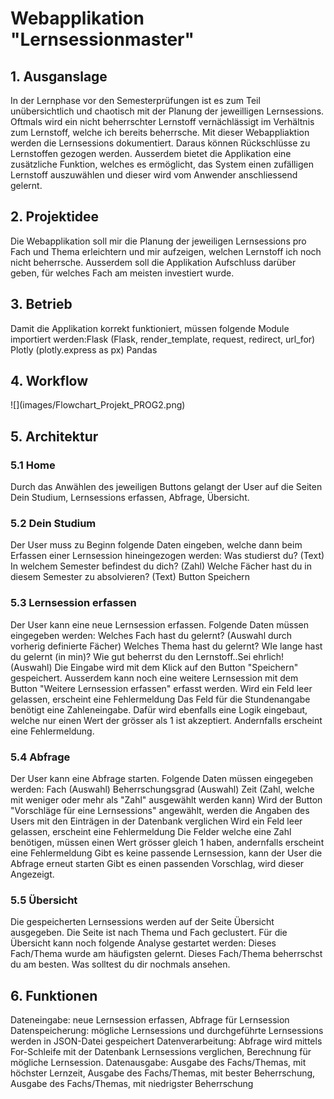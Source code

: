 <h1>Webapplikation "Lernsessionmaster"</h1>
<h2>1. Ausganslage</h2>
In der Lernphase vor den Semesterprüfungen ist es zum Teil unübersichtlich und chaotisch mit der Planung der jeweilligen Lernsessions. Oftmals  wird ein nicht beherrschter Lernstoff vernächlässigt im Verhältnis zum Lernstoff, welche ich bereits beherrsche.
Mit dieser Webappliaktion werden die Lernsessions dokumentiert. Daraus können Rückschlüsse zu Lernstoffen gezogen werden. Ausserdem bietet die Applikation eine zusätzliche Funktion, welches es ermöglicht, das System einen zufälligen Lernstoff auszuwählen und dieser wird vom Anwender anschliessend gelernt. 

<h2>2. Projektidee</h2>
Die Webapplikation soll mir die Planung der jeweiligen Lernsessions pro Fach und Thema erleichtern und mir aufzeigen, welchen Lernstoff ich noch nicht beherrsche. Ausserdem soll die Applikation Aufschluss darüber geben, für welches Fach am meisten investiert wurde.

<h2>3. Betrieb</h2>
Damit die Applikation korrekt funktioniert, müssen folgende Module importiert werden:Flask (Flask, render_template, request, redirect, url_for)
Plotly (plotly.express as px)
Pandas

<h2>4. Workflow</h2>
![](images/Flowchart_Projekt_PROG2.png)

<h2>5. Architektur</h2>
<h3>5.1 Home</h3>
Durch das Anwählen des jeweiligen Buttons gelangt der User auf die Seiten Dein Studium, Lernsessions erfassen, Abfrage, Übersicht.
<h3>5.2 Dein Studium</h3>
Der User muss zu Beginn folgende Daten eingeben, welche dann beim Erfassen einer Lernsession hineingezogen werden: 
Was studierst du? (Text)
In welchem Semester befindest du dich? (Zahl)
Welche Fächer hast du in diesem Semester zu absolvieren? (Text)
Button Speichern
<h3>5.3 Lernsession erfassen</h3>
Der User kann eine neue Lernsession erfassen. Folgende Daten müssen eingegeben werden:
Welches Fach hast du gelernt? (Auswahl durch vorherig definierte Fächer)
Welches Thema hast du gelernt?
WIe lange hast du gelernt (in min)?
Wie gut beherrst du den Lernstoff..Sei ehrlich! (Auswahl)
Die Eingabe wird mit dem Klick auf den Button "Speichern" gespeichert. Ausserdem kann noch eine weitere Lernsession mit dem Button "Weitere Lernsession erfassen" erfasst werden.
Wird ein Feld leer gelassen, erscheint eine Fehlermeldung
Das Feld für die Stundenangabe benötigt eine Zahleneingabe. Dafür wird ebenfalls eine Logik eingebaut, welche nur einen Wert der grösser als 1 ist akzeptiert. Andernfalls erscheint eine Fehlermeldung.
<h3>5.4 Abfrage</h3>
Der User kann eine Abfrage starten. Folgende Daten müssen eingegeben werden:
Fach (Auswahl)
Beherrschungsgrad (Auswahl)
Zeit (Zahl, welche mit weniger oder mehr als "Zahl" ausgewählt werden kann)
Wird der Button "Vorschläge für eine Lernsessions" angewählt, werden die Angaben des Users mit den Einträgen in der Datenbank verglichen
Wird ein Feld leer gelassen, erscheint eine Fehlermeldung
Die Felder welche eine Zahl benötigen, müssen einen Wert grösser gleich 1 haben, andernfalls erscheint eine Fehlermeldung
Gibt es keine passende Lernsession, kann der User die Abfrage erneut starten
Gibt es einen passenden Vorschlag, wird dieser Angezeigt.
<h3>5.5 Übersicht</h3>
Die gespeicherten Lernsessions werden auf der Seite Übersicht ausgegeben. Die Seite ist nach Thema und Fach geclustert.
Für die Übersicht kann noch folgende Analyse gestartet werden:
Dieses Fach/Thema wurde am häufigsten gelernt.
Dieses Fach/Thema beherrschst du am besten.
Was solltest du dir nochmals ansehen.
<h2>6. Funktionen</h2>
Dateneingabe: neue Lernsession erfassen, Abfrage für Lernsession
Datenspeicherung: mögliche Lernsessions und durchgeführte Lernsessions werden in JSON-Datei gespeichert
Datenverarbeitung: Abfrage wird mittels For-Schleife mit der Datenbank Lernsessions verglichen, Berechnung für mögliche Lernsession.
Datenausgabe: Ausgabe des Fachs/Themas, mit höchster Lernzeit, Ausgabe des Fachs/Themas, mit bester Beherrschung, Ausgabe des Fachs/Themas, mit niedrigster Beherrschung